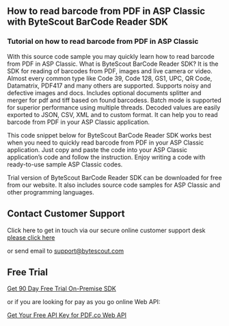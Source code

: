 ## How to read barcode from PDF in ASP Classic with ByteScout BarCode Reader SDK

### Tutorial on how to read barcode from PDF in ASP Classic

With this source code sample you may quickly learn how to read barcode from PDF in ASP Classic. What is ByteScout BarCode Reader SDK? It is the SDK for reading of barcodes from PDF, images and live camera or video. Almost every common type like Code 39, Code 128, GS1, UPC, QR Code, Datamatrix, PDF417 and many others are supported. Supports noisy and defective images and docs. Includes optional documents splitter and merger for pdf and tiff based on found barcodess. Batch mode is supported for superior performance using multiple threads. Decoded values are easily exported to JSON, CSV, XML and to custom format. It can help you to read barcode from PDF in your ASP Classic application.

This code snippet below for ByteScout BarCode Reader SDK works best when you need to quickly read barcode from PDF in your ASP Classic application. Just copy and paste the code into your ASP Classic application’s code and follow the instruction. Enjoy writing a code with ready-to-use sample ASP Classic codes.

Trial version of ByteScout BarCode Reader SDK can be downloaded for free from our website. It also includes source code samples for ASP Classic and other programming languages.

## Contact Customer Support

Click here to get in touch via our secure online customer support desk [please click here](https://bytescout.zendesk.com/hc/en-us/requests/new?subject=ByteScout%20BarCode%20Reader%20SDK%20Question)

or send email to [support@bytescout.com](mailto:support@bytescout.com?subject=ByteScout%20BarCode%20Reader%20SDK%20Question) 

## Free Trial

[Get 90 Day Free Trial On-Premise SDK](https://bytescout.com/download/web-installer?utm_source=github-readme)

or if you are looking for pay as you go online Web API:

[Get Your Free API Key for PDF.co Web API](https://pdf.co/documentation/api?utm_source=github-readme)